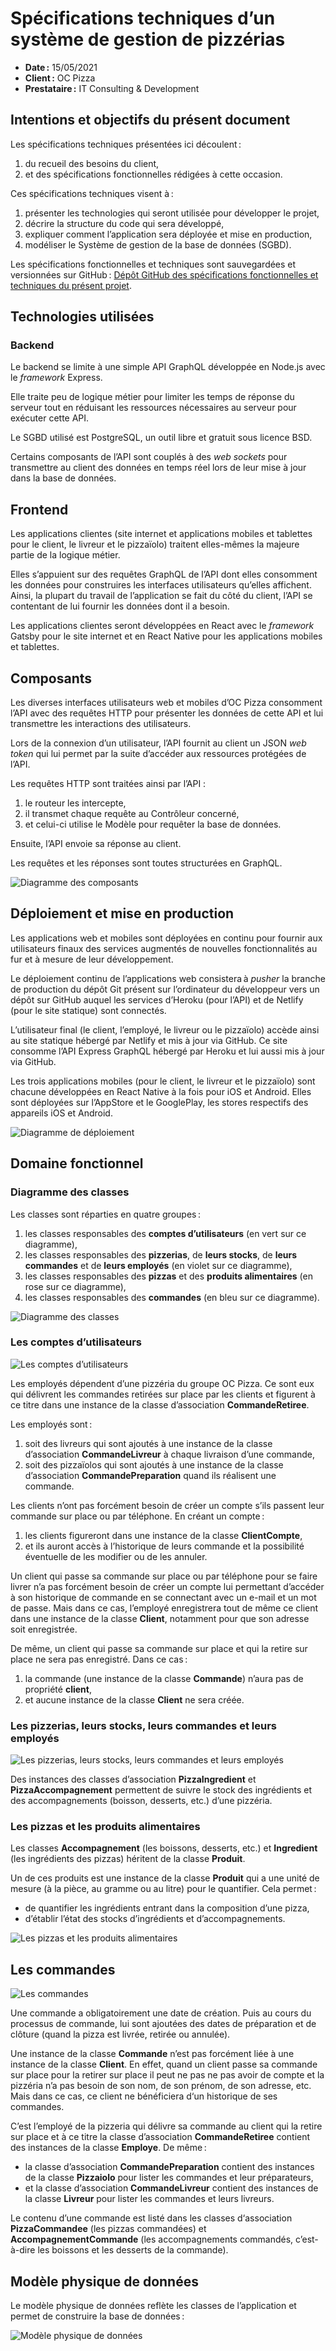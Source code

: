 # Spécifications techniques d’un système de gestion de pizzérias

- **Date :** 15/05/2021
- **Client :** OC Pizza
- **Prestataire :** IT Consulting & Development

## Intentions et objectifs du présent document

Les spécifications techniques présentées ici découlent :

1. du recueil des besoins du client,
1. et des spécifications fonctionnelles rédigées à cette occasion.

Ces spécifications techniques visent à :

1. présenter les technologies qui seront utilisée pour développer le projet,
1. décrire la structure du code qui sera développé,
1. expliquer comment l’application sera déployée et mise en production,
1. modéliser le Système de gestion de la base de données (SGBD).

Les spécifications fonctionnelles et techniques sont sauvegardées et versionnées sur GitHub : [Dépôt GitHub des spécifications fonctionnelles et techniques du présent projet](https://github.com/centvingt/OCPizzaRedaction).

## Technologies utilisées

### Backend

Le backend se limite à une simple API GraphQL développée en Node.js avec le _framework_ Express.

Elle traite peu de logique métier pour limiter les temps de réponse du serveur tout en réduisant les ressources nécessaires au serveur pour exécuter cette API.

Le SGBD utilisé est PostgreSQL, un outil libre et gratuit sous licence BSD.

Certains composants de l’API sont couplés à des _web sockets_ pour transmettre au client des données en temps réel lors de leur mise à jour dans la base de données.

## Frontend

Les applications clientes (site internet et applications mobiles et tablettes pour le client, le livreur et le pizzaïolo) traitent elles-mêmes la majeure partie de la logique métier.

Elles s’appuient sur des requêtes GraphQL de l’API dont elles consomment les données pour construires les interfaces utilisateurs qu’elles affichent. Ainsi, la plupart du travail de l’application se fait du côté du client, l’API se contentant de lui fournir les données dont il a besoin.

Les applications clientes seront développées en React avec le _framework_ Gatsby pour le site internet et en React Native pour les applications mobiles et tablettes.

## Composants

Les diverses interfaces utilisateurs web et mobiles d’OC Pizza consomment l’API avec des requêtes HTTP pour présenter les données de cette API et lui transmettre les interactions des utilisateurs.

Lors de la connexion d’un utilisateur, l’API fournit au client un JSON _web token_ qui lui permet par la suite d’accéder aux ressources protégées de l’API.

Les requêtes HTTP sont traitées ainsi par l’API :

1. le routeur les intercepte,
1. il transmet chaque requête au Contrôleur concerné,
1. et celui-ci utilise le Modèle pour requêter la base de données.

Ensuite, l’API envoie sa réponse au client.

Les requêtes et les réponses sont toutes structurées en GraphQL.

![Diagramme des composants](./img/figure_component-diagram.svg)

## Déploiement et mise en production

Les applications web et mobiles sont déployées en continu pour fournir aux utilisateurs finaux des services augmentés de nouvelles fonctionnalités au fur et à mesure de leur développement.

Le déploiement continu de l’applications web consistera à _pusher_ la branche de production du dépôt Git présent sur l’ordinateur du développeur vers un dépôt sur GitHub auquel les services d’Heroku (pour l’API) et de Netlify (pour le site statique) sont connectés.

L’utilisateur final (le client, l’employé, le livreur ou le pizzaïolo) accède ainsi au site statique hébergé par Netlify et mis à jour via GitHub. Ce site consomme l’API Express GraphQL hébergé par Heroku et lui aussi mis à jour via GitHub.

Les trois applications mobiles (pour le client, le livreur et le pizzaïolo) sont chacune développées en React Native à la fois pour iOS et Android. Elles sont déployées sur l’AppStore et le GooglePlay, les stores respectifs des appareils iOS et Android.

![Diagramme de déploiement](./img/figure_deployment-diagram.svg)

## Domaine fonctionnel

### Diagramme des classes

Les classes sont réparties en quatre groupes :

1. les classes responsables des **comptes d’utilisateurs** (en vert sur ce diagramme),
1. les classes responsables des **pizzerias**, de **leurs stocks**, de **leurs commandes** et de **leurs employés** (en violet sur ce diagramme),
1. les classes responsables des **pizzas** et des **produits alimentaires** (en rose sur ce diagramme),
1. les classes responsables des **commandes** (en bleu sur ce diagramme).

![Diagramme des classes](./img/figure_class-diagram.svg)

### Les comptes d’utilisateurs

![Les comptes d’utilisateurs](./img/figure_class-diagram-user.svg)

Les employés dépendent d’une pizzéria du groupe OC Pizza. Ce sont eux qui délivrent les commandes retirées sur place par les clients et figurent à ce titre dans une instance de la classe d’association **CommandeRetiree**.

Les employés sont :

1. soit des livreurs qui sont ajoutés à une instance de la classe d’association **CommandeLivreur** à chaque livraison d’une commande,
1. soit des pizzaïolos qui sont ajoutés à une instance de la classe d’association **CommandePreparation** quand ils réalisent une commande.

Les clients n’ont pas forcément besoin de créer un compte s’ils passent leur commande sur place ou par téléphone. En créant un compte :

1. les clients figureront dans une instance de la classe **ClientCompte**,
1. et ils auront accès à l’historique de leurs commande et la possibilité éventuelle de les modifier ou de les annuler.

Un client qui passe sa commande sur place ou par téléphone pour se faire livrer n’a pas forcément besoin de créer un compte lui permettant d’accéder à son historique de commande en se connectant avec un e-mail et un mot de passe. Mais dans ce cas, l’employé enregistrera tout de même ce client dans une instance de la classe **Client**, notamment pour que son adresse soit enregistrée.

De même, un client qui passe sa commande sur place et qui la retire sur place ne sera pas enregistré. Dans ce cas :

1. la commande (une instance de la classe **Commande**) n’aura pas de propriété **client**,
1. et aucune instance de la classe **Client** ne sera créée.

### Les pizzerias, leurs stocks, leurs commandes et leurs employés

![Les pizzerias, leurs stocks, leurs commandes et leurs employés](./img/figure_class-diagram-pizzeria.svg)

Des instances des classes d’association **PizzaIngredient** et **PizzaAccompagnement** permettent de suivre le stock des ingrédients et des accompagnements (boisson, desserts, etc.) d’une pizzéria.

### Les pizzas et les produits alimentaires

Les classes **Accompagnement** (les boissons, desserts, etc.) et **Ingredient** (les ingrédients des pizzas) héritent de la classe **Produit**.

Un de ces produits est une instance de la classe **Produit** qui a une unité de mesure (à la pièce, au gramme ou au litre) pour le quantifier. Cela permet :

- de quantifier les ingrédients entrant dans la composition d’une pizza,
- d’établir l’état des stocks d’ingrédients et d’accompagnements.

![Les pizzas et les produits alimentaires](./img/figure_class-diagram-food.svg)

## Les commandes

![Les commandes](./img/figure_class-diagram-order.svg)

Une commande a obligatoirement une date de création. Puis au cours du processus de commande, lui sont ajoutées des dates de préparation et de clôture (quand la pizza est livrée, retirée ou annulée).

Une instance de la classe **Commande** n’est pas forcément liée à une instance de la classe **Client**. En effet, quand un client passe sa commande sur place pour la retirer sur place il peut ne pas ne pas avoir de compte et la pizzéria n’a pas besoin de son nom, de son prénom, de son adresse, etc. Mais dans ce cas, ce client ne bénéficiera d‘un historique de ses commandes.

C’est l’employé de la pizzeria qui délivre sa commande au client qui la retire sur place et à ce titre la classe d’association **CommandeRetiree** contient des instances de la classe **Employe**. De même :

- la classe d’association **CommandePreparation** contient des instances de la classe **Pizzaiolo** pour lister les commandes et leur préparateurs,
- et la classe d’association **CommandeLivreur** contient des instances de la classe **Livreur** pour lister les commandes et leurs livreurs.

Le contenu d’une commande est listé dans les classes d‘association **PizzaCommandee** (les pizzas commandées) et **AccompagnementCommande** (les accompagnements commandés, c’est-à-dire les boissons et les desserts de la commande).

## Modèle physique de données

Le modèle physique de données reflète les classes de l’application et permet de construire la base de données :

![Modèle physique de données](./img/ocpizza-mpd.svg)

